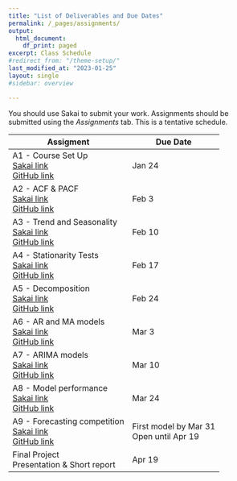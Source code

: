 ```yaml
---
title: "List of Deliverables and Due Dates"
permalink: /_pages/assignments/
output:
  html_document:
    df_print: paged
excerpt: Class Schedule
#redirect_from: "/theme-setup/"
last_modified_at: "2023-01-25"
layout: single
#sidebar: overview

---
```


You should use Sakai to submit your work. Assignments should be submitted using the *Assignments* tab. This is a tentative schedule.
<br>

| Assigment | Due Date |
|------------------|-------------------|
| A1 - Course Set Up <br> [Sakai link](https://sakai.duke.edu/portal/site/a5ad3ba7-7739-47f2-b244-5845e726204e/tool/5ec87633-0272-40ea-9b4b-5ffd65f61cba?panel=Main) <br> [GitHub link](https://github.com/ENV790/TimeSeriesAnalysis_Sp23/blob/main/Assignments/TSA_A01_Sp23.Rmd) | Jan 24 |
| A2 - ACF & PACF <br> [Sakai link](https://sakai.duke.edu/portal/site/a5ad3ba7-7739-47f2-b244-5845e726204e/tool/5ec87633-0272-40ea-9b4b-5ffd65f61cba?panel=Main) <br> [GitHub link](https://github.com/ENV790/TimeSeriesAnalysis_Sp23/blob/main/Assignments/TSA_A02_Sp23.Rmd) | Feb 3 |
| A3 - Trend and Seasonality <br> [Sakai link]() <br> [GitHub link]() | Feb 10 |
| A4 - Stationarity Tests <br> [Sakai link]() <br> [GitHub link]() | Feb 17 |
| A5 - Decomposition <br> [Sakai link]() <br> [GitHub link]() | Feb 24 |
| A6 - AR and MA models <br> [Sakai link]() <br> [GitHub link]() | Mar 3 |
| A7 - ARIMA models <br> [Sakai link]() <br> [GitHub link]() | Mar 10 |
| A8 - Model performance <br> [Sakai link]() <br> [GitHub link]() | Mar 24 |
| A9 - Forecasting competition <br> [Sakai link]() <br> [GitHub link]() | First model by Mar 31 <br> Open until Apr 19 |
| Final Project <br> Presentation & Short report | Apr 19 |
